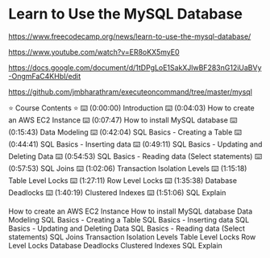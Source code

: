 # Learn to Use the MySQL Database

<https://www.freecodecamp.org/news/learn-to-use-the-mysql-database/>

<https://www.youtube.com/watch?v=ER8oKX5myE0>

<https://docs.google.com/document/d/1tDPgLoE1SakXJlwBF283nG12iUaBVy-OngmFaC4KHbI/edit>

<https://github.com/jmbharathram/executeoncommand/tree/master/mysql>

⭐️ Course Contents ⭐️
⌨️ (0:00:00) Introduction
⌨️ (0:04:03) How to create an AWS EC2 Instance
⌨️ (0:07:47) How to install MySQL database
⌨️ (0:15:43) Data Modeling
⌨️ (0:42:04) SQL Basics - Creating a Table
⌨️ (0:44:41) SQL Basics - Inserting data
⌨️ (0:49:11) SQL Basics - Updating and Deleting Data
⌨️ (0:54:53) SQL Basics - Reading data (Select statements)
⌨️ (0:57:53) SQL Joins
⌨️ (1:02:06) Transaction Isolation Levels
⌨️ (1:15:18) Table Level Locks
⌨️ (1:27:11) Row Level Locks
⌨️ (1:35:38) Database Deadlocks
⌨️ (1:40:19) Clustered Indexes
⌨️ (1:51:06) SQL Explain

How to create an AWS EC2 Instance
How to install MySQL database
Data Modeling
SQL Basics - Creating a Table
SQL Basics - Inserting data
SQL Basics - Updating and Deleting Data
SQL Basics - Reading data (Select statements)
SQL Joins
Transaction Isolation Levels
Table Level Locks
Row Level Locks
Database Deadlocks
Clustered Indexes
SQL Explain
